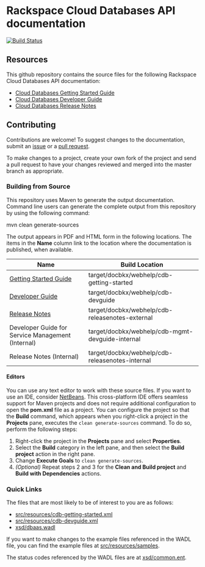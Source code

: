 # Rackspace Cloud Databases API documentation

[![Build Status](https://travis-ci.org/rackerlabs/docs-cloud-databases.svg?branch=master)](https://travis-ci.org/rackerlabs/docs-cloud-databases)


## Resources

This github repository contains the source files for the following Rackspace Cloud Databases API documentation:

* [Cloud Databases Getting Started Guide](http://docs.rackspace.com/cdb/api/v1.0/cdb-getting-started/)
* [Cloud Databases Developer Guide](http://docs.rackspace.com/cdb/api/v1.0/cdb-devguide/)
* [Cloud Databases Release Notes](http://docs.rackspace.com/cdb/api/v1.0/cdb-releasenotes/)

## Contributing

Contributions are welcome! To suggest changes to the documentation, submit an [issue](https://github.com/rackerlabs/docs-cloud-databases/issues) or a [pull request](https://github.com/rackerlabs/docs-cloud-databases/pulls).

To make changes to a project, create your own fork of the project and send a pull request to have your changes reviewed and merged into the master branch as appropriate.

### Building from Source

This repository uses Maven to generate the output documentation. Command line users can generate the complete output from this repository by using the following command:

mvn clean generate-sources

The output appears in PDF and HTML form in the following locations. The items in the **Name** column link to the location where the documentation is published, when available.

| Name | Build Location |
| --- | --- |
| [Getting Started Guide](http://docs.rackspace.com/cdb/api/v1.0/cdb-getting-started/) | target/docbkx/webhelp/cdb-getting-started |
| [Developer Guide](http://docs.rackspace.com/cdb/api/v1.0/cdb-devguide/) | target/docbkx/webhelp/cdb-devguide |
| [Release Notes](http://docs.rackspace.com/cdb/api/v1.0/cdb-releasenotes/) | target/docbkx/webhelp/cdb-releasenotes-external |
| Developer Guide for Service Management (Internal) | target/docbkx/webhelp/cdb-mgmt-devguide-internal |
| Release Notes (Internal) | target/docbkx/webhelp/cdb-releasenotes-internal |

#### Editors

You can use any text editor to work with these source files. If you want to use an IDE, consider [NetBeans](http://netbeans.org). This cross-platform IDE offers seamless support for Maven projects and does not require  additional configuration to open the **pom.xml** file as a project. You can configure the project so that the **Build** command, which appears when you right-click a project in the **Projects** pane, executes the `clean generate-sources` command. To do so, perform the following steps:

1. Right-click the project in the **Projects** pane and select **Properties**.
2. Select the **Build** category in the left pane, and then select the **Build project** action in the right pane.
3. Change **Execute Goals** to `clean generate-sources`.
4. *(Optional)* Repeat steps 2 and 3 for the **Clean and Build project** and **Build with Dependencies** actions.

### Quick Links

The files that are most likely to be of interest to you are as follows:

* [src/resources/cdb-getting-started.xml](apidocs/src/resources/cdb-getting-started.xml)
* [src/resources/cdb-devguide.xml](apidocs/src/resources/cdb-devguide.xml)
* [xsd/dbaas.wadl](xsd/dbaas.wadl)

If you want to make changes to the example files referenced in the WADL file, you can find the example files at  [src/resources/samples](src/resources/samples).

The status codes referenced by the WADL files are at [xsd/common.ent](xsd/common.ent).

